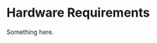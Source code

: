 [title]: # (Hardware Requirements)
[tags]: # (XXX)
[priority]: # (1266)
# Hardware Requirements
Something here.
